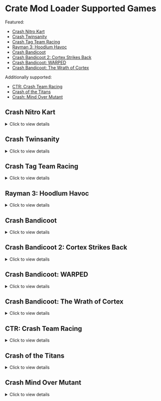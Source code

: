 # Crate Mod Loader Supported Games

Featured:
* [Crash Nitro Kart](#crash-nitro-kart)
* [Crash Twinsanity](#crash-twinsanity)
* [Crash Tag Team Racing](#crash-tag-team-racing)
* [Rayman 3: Hoodlum Havoc](#rayman-3-hoodlum-havoc)
* [Crash Bandicoot](#crash-bandicoot)
* [Crash Bandicoot 2: Cortex Strikes Back](#crash-bandicoot-2-cortex-strikes-back)
* [Crash Bandicoot: WARPED](#crash-bandicoot-warped)
* [Crash Bandicoot: The Wrath of Cortex](#crash-bandicoot-the-wrath-of-cortex)

Additionally supported:
* [CTR: Crash Team Racing](#ctr-crash-team-racing)
* [Crash of the Titans](#crash-of-the-titans)
* [Crash: Mind Over Mutant](#crash-mind-over-mutant)

## Crash Nitro Kart  
<details>
<summary>Click to view details</summary>
  
Supported: All PS2 versions (.ISO format), All GC versions (.ISO format), All XBOX versions (.ISO format)  
Mod abbreviation: CrashNK  
Tools/API by BetaM, ManDude and eezstreet.  
### Features:  
- Randomize Adventure  
- Randomize Character Stats
- Randomize Kart Stats
- Randomize Powerup Effects
- Randomize Drivers  
- Randomize Karts  
- Disable Fadeout/Flash Overlay
- Disable Unlock Popups
- Speed Up Mask Hint Appearance  
- Remove Intro Videos  
- Version and seed visible in the Credits screen
### Mod Menu:  
- Individual character and kart physics parameters
- UI Textures, icons
</details>
  
## Crash Twinsanity  
<details>
<summary>Click to view details</summary>

Supported: All PS2 versions (.ISO format), All XBOX versions (.ISO format)    
Mod abbreviation: CrashTS  
API by NeoKesha, Smartkin, ManDude, BetaM and Marko. (https://github.com/Smartkin/twinsanity-editor)  
### Features:  
- Randomize Individual Crates
- Randomize Gem Locations   
- Randomize Character Parameters  
- Randomize Surface Parameters
- Randomize Starting Level
- Enable Flying Kick for Crash  
- Enable Stomp Kick for Crash (Flying Kick variation)  
- Enable Double Jump for Cortex  
- Enable Double Jump for Nina  
- Enable Unused Enemies  
- Switch Characters At Will
- Classic Slide Jump for Crash
- Classic Health
- Classic Explosion Damage
- Unlocked Camera Everywhere
- Randomize Level Music  
- Randomize Pants Color
- Ranodmize World Palette (PS2)
- Greyscale World (PS2)
- Untextured World
- Version and seed visible in the Autosave Disabled screen  
### Mod Menu:  
- Additional features  
- Individual character parameters  
- Starting/Credits chunk settings  
- Customize Pants Color 
- UI textures, icons, galleries  
</details>
  
## Crash Tag Team Racing  
<details>
<summary>Click to view details</summary>

Supported: All PS2 versions (.ISO format), All GC versions (.ISO format), All PSP versions (.ISO format), All XBOX versions (.ISO format)  
Mod abbreviation: CrashTTR  
APIs by NeoKesha and BetaM. (based on https://github.com/handsomematt/Pure3D)  
### Features:  
- Randomize Platforming Character
- Randomize Track Entrances
- Randomize Minigames
- Randomize Race Laps
- Prevent Sequence Breaks
- Version and seed visible in the Credits screen
### Mod Menu:  
- Individual Race laps  
</details>
  
## Rayman 3: Hoodlum Havoc  
<details>
<summary>Click to view details</summary>

Supported: All PS2 versions (.ISO format), All GC versions (.ISO format), All XBOX versions (.ISO format)  
Mod abbreviation: Rayman3  
### Features:
- Randomize Level Order (Any amount of Levels)  
- Randomize Sub-Level Order
- Randomize Outfit Colors (GCN)
- Randomize Copter Colors (GCN)
- Randomize HUD Colors (GCN)
- Randomize Outfit Visuals (GCN)  
- New Game Into 2D Nightmare (GCN)  
- Remove Intro Videos (GCN)  
### Mod Menu:  
- Rayman Textures  
- UI and other common Textures  
</details>
  
## Crash Bandicoot  
<details>
<summary>Click to view details</summary>
  
Supported: All PS1 versions (.BIN/.ISO formats)  
Mod abbreviation: Crash1  
API by chekwob and ManDude. (https://github.com/cbhacks/CrashEdit)  
### Features:  
- Backwards Levels  
- Random Levels Are Backwards  
- Randomize Crate Contents  
- Randomize Wooden Crates  
- Random/All Crates Are Invisible  
- Randomize Boss Levels  
- Randomize World Colors  
- Randomize World Palette  
- Randomize Lighting Color  
- Randomize Sound Effects  
- Version and seed visible in the Main Menu  
### Mod Menu:  
- Additional features  
</details>
  
## Crash Bandicoot 2: Cortex Strikes Back  
<details>
<summary>Click to view details</summary>

Supported: All PS1 versions (.BIN/.ISO formats)  
Mod abbreviation: Crash2  
API by chekwob and ManDude. (https://github.com/cbhacks/CrashEdit)  
### Features:  
- Randomize Warp Room Exits  
- Backwards Levels (Beta)  
- Random Levels Are Backwards  
- Randomize Wooden Crates  
- Randomize Crate Contents  
- Randomize Crate Parameters  
- Random/All Crates Are Invisible  
- Randomize Crate Counter  
- Random Crates Removed  
- Random Enemies Removed  
- Randomize Boss Levels  
- Wider Camera Field-Of-View  
- Ranodmize Pants Color  
- Randomize World Colors  
- Randomize World Palette  
- Greyscale World  
- Untextured World  
- Randomize Sound Effects  
- Randomize Stremaed Audio  
- Randomize World Textures  
- Randomize Object Colors  
- Randomize Object Textures  
- Randomize Streamed Audio  
- Version and seed visible in the Pause screen in the Warp Room (English only)  
### Mod Menu:  
- Additional features  
- Customize Pants Color  
</details>
  
## Crash Bandicoot: WARPED  
<details>
<summary>Click to view details</summary>

Supported: All PS1 versions (.BIN/.ISO formats)  
Mod abbreviation: Crash3  
API by chekwob and ManDude. (https://github.com/cbhacks/CrashEdit)  
### Features:  
- Backwards Levels (Beta)  
- Random Levels Are Backwards  
- Randomize Wooden Crates  
- Randomize Crate Contents  
- Randomize Crate Parameters  
- Random/All Crates Are Invisible  
- Random Crates Removed  
- Randomize Crate Counter  
- Random Enemies Removed  
- Wider Camera Field-Of-View  
- Remove Warp Room Barriers  
- Randomize World Colors  
- Randomize World Palette  
- Greyscale World  
- Untextured World  
- Randomize Sound Effects  
- Randomize Stremaed Audio  
- Randomize World Textures  
- Randomize Object Colors  
- Randomize Object Textures  
- Randomize Streamed Audio  
- Version and seed visible in the Pause screen in the Warp Room (English only)  
### Mod Menu:  
- Additional features  
- Customize Pants Color  
</details>

## Crash Bandicoot: The Wrath of Cortex  
<details>
<summary>Click to view details</summary>

Supported: All PS2 versions (.BIN/.ISO format) (XBOX, GC not supported yet)  
Mod abbreviation: CrashTWOC  
### Features:  
- Randomize Wooden Crates  
- Randomize Enemy Paths  
- Random Enemies Removed  
</details>
  
## CTR: Crash Team Racing  
<details>
<summary>Click to view details</summary>

Supported: NTSC-U and NTSC-J PS1 versions (.BIN/.ISO formats)  
Mod abbreviation: CrashTR  
API by DCxDemo. (https://github.com/DCxDemo/CTR-tools)  
### Features:  
- Version and seed visible in the Loading screen (English only)  
</details>
  
## Crash of the Titans  
<details>
<summary>Click to view details</summary>

Supported: All PS2 versions (.ISO format), All Wii versions (.ISO/.WBFS formats), All PSP versions (.ISO format), All 360 versions (.ISO format)    
Mod abbreviation: CrashTitans  
API by BetaM and NeoKesha.  
### Features:   
- Test mod: Increased camera FOV in Episode 1  
</details>
  
## Crash Mind Over Mutant  
<details>
<summary>Click to view details</summary>

Supported: All PS2 versions (.ISO format), All Wii versions (.ISO/.WBFS formats), All PSP versions (.ISO format), All 360 versions (.ISO format)   
Mod abbreviation: CrashMOM  
API by BetaM and NeoKesha.  
### Features:    
- Version, seed and settings visible in the Credits screen  
</details>
